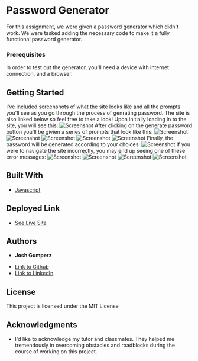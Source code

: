 # Password Generator

For this assignment, we were given a password generator which didn't work. We were tasked adding the necessary code to make it a fully functional password generator. 

### Prerequisites

In order to test out the generator, you'll need a device with internet connection, and a browser.

## Getting Started

I've included screenshots of what the site looks like and all the prompts you'll see as you go through the process of genrating password. The site is also linked below so feel free to take a look! 
Upon initially loading in to the site, you will see this:
![Screenshot](https://i.imgur.com/ZVu5jXH.png)
After clicking on the generate password button you'll be givien a series of prompts that look like this:
![Screenshot](https://i.imgur.com/5jB4klX.png)
![Screenshot](https://i.imgur.com/NbysjsJ.png)
![Screenshot](https://i.imgur.com/BRd2AWG.png)
![Screenshot](https://i.imgur.com/6mkczTa.png)
![Screenshot](https://i.imgur.com/Z81e07b.png)
Finally, the password will be generated according to your choices:
![Screenshot](https://i.imgur.com/qGoW5U7.png)
If you were to navigate the site incorrectly, you may end up seeing one of these error messages:
![Screenshot](https://i.imgur.com/KPsKjSj.png)
![Screenshot](https://i.imgur.com/AL9OGYU.png)
![Screenshot](https://i.imgur.com/eyOPQQk.png)
![Screenshot](https://i.imgur.com/PGPWMzc.png)



## Built With

* [Javascript](https://developer.mozilla.org/en-US/docs/Web/JavaScript)

## Deployed Link

* [See Live Site](https://joshgumperz.github.io/Password-Generator/)


## Authors

* **Josh Gumperz** 

- [Link to Github](https://github.com/JoshGumperz)
- [Link to LinkedIn](https://www.linkedin.com/in/josh-gumperz-8706a8185/)

## License

This project is licensed under the MIT License 

## Acknowledgments

* I'd like to acknowledge my tutor and classmates. They helped me tremendously in overcoming obstacles and roadblocks during the course of working on this project.  